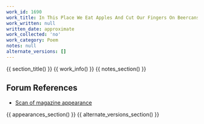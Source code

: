 ```yaml
---
work_id: 1690
work_title: In This Place We Eat Apples And Cut Our Fingers On Beercans
work_written: null
written_date: approximate
work_collected: 'no'
work_category: Poem
notes: null
alternate_versions: []
---
```


{{ section_title() }}
{{ work_info() }}
{{ notes_section() }}
## Forum References
- [Scan of magazine appearance](https://bukowskiforum.com/threads/notes-on-a-bluebird-flying-past-my-window-in-this-place-we-eat-apples-and-cut-our-fingers-on-beercans-wormwood-review-no-22-1966.12741/)

{{ appearances_section() }}
{{ alternate_versions_section() }}